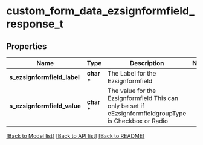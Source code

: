 # custom_form_data_ezsignformfield_response_t

## Properties
Name | Type | Description | Notes
------------ | ------------- | ------------- | -------------
**s_ezsignformfield_label** | **char \*** | The Label for the Ezsignformfield | 
**s_ezsignformfield_value** | **char \*** | The value for the Ezsignformfield  This can only be set if eEzsignformfieldgroupType is Checkbox or Radio | 

[[Back to Model list]](../README.md#documentation-for-models) [[Back to API list]](../README.md#documentation-for-api-endpoints) [[Back to README]](../README.md)


